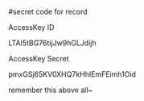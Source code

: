 #secret code for record

AccessKey ID

LTAI5tBG76tijJw9hGLJdijh

AccessKey Secret

pmxGSj65KV0XHQ7kHhIEmFEimh1Oid


remember this above all~

